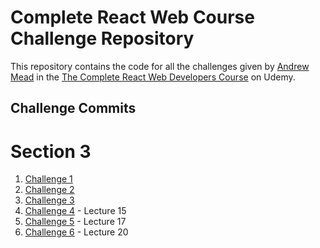# Complete React Web Course Challenge Repository

This repository contains the code for all the challenges given by [Andrew Mead](https://twitter.com/andrew_j_mead) in the [The Complete React Web Developers Course](https://www.udemy.com/react-2nd-edition/learn/v4/overview) on Udemy.

## Challenge Commits

# Section 3
1. [Challenge 1](https://github.com/git-ankur-shukla/Complete_React_Web_Course/commit/6f7039766cb21b02528df1fcc6ffba7205add802)
2. [Challenge 2](https://github.com/git-ankur-shukla/Complete_React_Web_Course/commit/c77194353fd9ec377e0c9a523a8264fe711b67ef)
3. [Challenge 3](https://github.com/git-ankur-shukla/Complete_React_Web_Course/commit/0fa4277cc488af6cb45f43b7a57a37cf4271b520)
4. [Challenge 4](https://github.com/git-ankur-shukla/Complete_React_Web_Course/commit/f951a03c48d5b34095fa71a7804b832993d3c445) - Lecture 15
5. [Challenge 5](https://github.com/git-ankur-shukla/Complete_React_Web_Course/commit/9d5749c9df3670a1f278796fd3c9c871e5d91ee8) - Lecture 17
6. [Challenge 6](https://github.com/git-ankur-shukla/Complete_React_Web_Course/commit/b8a63e2f325af717362e58706298489b48e554a0#diff-1d752ebcb1fcd8ad4a00c09ac8484e5c) - Lecture 20
